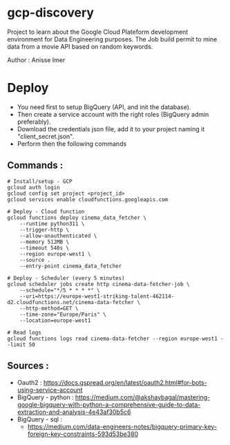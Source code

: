 # gcp-discovery
Project to learn about the Google Cloud Plateform development environment for Data Engineering purposes.
The Job build permit to mine data from a movie API based on random keywords.

Author : Anisse Imer

# Deploy
- You need first to setup BigQuery (API, and init the database).
- Then create a service account with the right roles (BigQuery admin preferably).
- Download the credentials json file, add it to your project naming it "client_secret.json".
- Perform then the following commands
## Commands :
```
# Install/setup - GCP
gcloud auth login
gcloud config set project <project_id>
gcloud services enable cloudfunctions.googleapis.com

# Deploy - Cloud function
gcloud functions deploy cinema_data_fetcher \
    --runtime python311 \
    --trigger-http \
    --allow-unauthenticated \
    --memory 512MB \
    --timeout 540s \
    --region europe-west1 \
    --source .
    --entry-point cinema_data_fetcher

# Deploy - Scheduler (every 5 minutes)
gcloud scheduler jobs create http cinema-data-fetcher-job \
    --schedule="*/5 * * * *" \
    --uri=https://europe-west1-striking-talent-462114-d2.cloudfunctions.net/cinema-data-fetcher \
    --http-method=GET \
    --time-zone="Europe/Paris" \
    --location=europe-west1

# Read logs
gcloud functions logs read cinema-data-fetcher --region europe-west1 --limit 50
```

## Sources :
- Oauth2 : https://docs.gspread.org/en/latest/oauth2.html#for-bots-using-service-account
- BigQuery - python : https://medium.com/@akshaybagal/mastering-google-bigquery-with-python-a-comprehensive-guide-to-data-extraction-and-analysis-4e43af30b5c6
- BigQuery - sql : 
    - https://medium.com/data-engineers-notes/bigquery-primary-key-foreign-key-constraints-593d53be380
